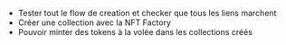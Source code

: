 -   Tester tout le flow de creation et checker que tous les liens marchent
-   Créer une collection avec la NFT Factory
-   Pouvoir minter des tokens à la volée dans les collections créés
